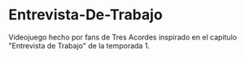 # Entrevista-De-Trabajo
Videojuego hecho por fans de Tres Acordes inspirado en el capitulo "Entrevista de Trabajo" de la temporada 1.
